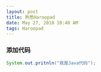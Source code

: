 ```yaml
---
layout: post
title: 熟悉Haroopad
date: May 27, 2018 10:40 AM
tags: Haroopad
---
```

### 添加代码
~~~Java
System.out.pritnln("我是Java代码");
~~~
